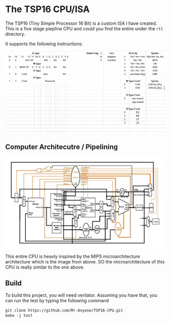 # The TSP16 CPU/ISA 

The TSP16 (Tiny Simple Processor 16 Bit) is a custom ISA I have created. This is a five stage piepline CPU and could you find the entire under the `rtl` directory. 

It supports the following instructions:

![ISA](./docs/ISA.png)

## Computer Architecutre / Pipelining

![Image](./docs/MISP.jpg)

This entire CPU is heavly inspired by the MIPS microarchitecture architecture which is the image from above. 
SO the microarchitecture of this CPU is really similar to the one above. 

## Build 

To build this project, you will need verilator. Assuming you have that, you can run the test by typing the following command

```
git clone https://github.com/Mr-Anyone/TSP16-CPU.git
make -j test
```